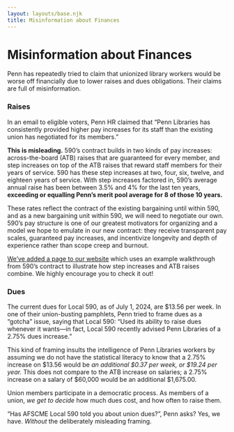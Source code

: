 ```yaml
---
layout: layouts/base.njk
title: Misinformation about Finances
---
```

# Misinformation about Finances

Penn has repeatedly tried to claim that unionized library workers would be worse off financially due to lower raises and dues obligations. Their claims are full of misinformation.

### Raises

In an email to eligible voters, Penn HR claimed that “Penn Libraries has consistently provided higher pay increases for its staff than the existing union has negotiated for its members.” 

__This is misleading.__ 590’s contract builds in two kinds of pay increases: across-the-board (ATB) raises that are guaranteed for every member, and step increases on top of the ATB raises that reward staff members for their years of service. 590 has these step increases at two, four, six, twelve, and eighteen years of service. With step increases factored in, 590’s average annual raise has been between 3.5% and 4% for the last ten years, __exceeding or equalling Penn’s merit pool average for 8 of those 10 years.__

These rates reflect the contract of the existing bargaining until within 590, and as a new bargaining unit within 590, we will need to negotiate our own. 590’s pay structure is one of our greatest motivators for organizing and a model we hope to emulate in our new contract: they receive transparent pay scales, guaranteed pay increases, and incentivize longevity and depth of experience rather than scope creep and burnout.

[We’ve added a page to our website](/resources/raises/) which uses an example walkthrough from 590’s contract to illustrate how step increases and ATB raises combine. We highly encourage you to check it out!

### Dues

The current dues for Local 590, as of July 1, 2024, are $13.56 per week. In one of their union-busting pamphlets, Penn tried to frame dues as a “gotcha” issue, saying that Local 590: “Used its ability to raise dues whenever it wants—in fact, Local 590 recently advised Penn Libraries of a 2.75% dues increase.”

This kind of framing insults the intelligence of Penn Libraries workers by assuming we do not have the statistical literacy to know that a 2.75% increase on $13.56 would be _an additional $0.37 per week, or $19.24 per year._ This does not compare to the ATB increase on salaries; a 2.75% increase on a salary of $60,000 would be an additional $1,675.00. 

Union members participate in a democratic process. As members of a union, _we get to decide_ how much dues cost, and how often to raise them. 

“Has AFSCME Local 590 told you about union dues?”, Penn asks? Yes, we have. _Without_ the deliberately misleading framing.
